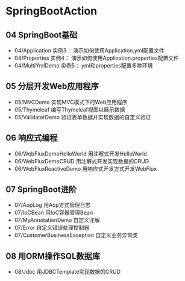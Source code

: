 # SpringBootAction


## 04 SpringBoot基础
- 04/Application 实例3： 演示如何使用Application.yml配置文件
- 04/Properties 实例4： 演示如何使用Application.properties配置文件
- 04/MultiYmlDemo 实例5： yml和properties配置多种环境

## 05 分层开发Web应用程序
- 05/MVCDemo 实现MVC模式下的Web应用程序
- 05/Thymeleaf 编写Thymeleaf视图以展示数据
- 05/ValidatorDemo 验证表单数据并实现数据的自定义验证



## 06 响应式编程
- 06/WebFluxDemoHelloWorld 用注解式开发HelloWorld
- 06/WebFluxDemoCRUD 用注解式开发实现数据的CRUD
- 06/WebFluxReactiveDemo 用响应式开发方式开发WebFlux


## 07 SpringBoot进阶
- 07/AopLog 用Aop方式管理日志
- 07/IoCBean 用IoC容器管理Bean
- 07/MyAnnotationDemo 自定义注解
- 07/Error 自定义错误处理控制器
- 07/CustomerBusinessException 自定义业务异常类




## 08 用ORM操作SQL数据库
- 08/Jdbc 用JDBCTemplate实现数据的CRUD



